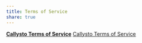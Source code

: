 ```yaml
---
title: Terms of Service
share: true
---
```


[**Callysto Terms of Service**](./publications/CallystoTermsofService-July2019.pdf)
[Callysto Terms of Service](https://github.com/imuniyat/callysto.github.io/blob/main/assets/CallystoTermsofService-July2019.pdf)